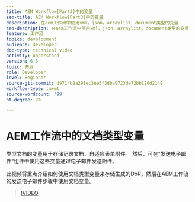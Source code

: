 ```yaml
---
title: AEM Workflow[Part3]中的变量
seo-title: AEM Workflow[Part3]中的变量
description: 在aem工作流中使用xml，json，arraylist，document类型的变量
seo-description: 在aem工作流中使用xml，json，arraylist，document类型的变量
feature: 工作流
topics: development
audience: developer
doc-type: technical video
activity: understand
version: 6.5
topic: 开发
role: Developer
level: Beginner
source-git-commit: d9714b9a291ec3ee5f3dba9723de72bb120d2149
workflow-type: tm+mt
source-wordcount: '99'
ht-degree: 2%

---
```


# AEM工作流中的文档类型变量


类型文档的变量用于存储记录文档、自适应表单附件。 然后，可在“发送电子邮件”组件中使用这些变量通过电子邮件发送附件。

此视频将重点介绍如何使用文档类型变量来存储生成的DoR，然后在AEM工作流的发送电子邮件步骤中使用文档变量。

>[!VIDEO](https://video.tv.adobe.com/v/26452)
